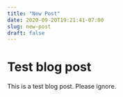 ```yaml
---
title: "New Post"
date: 2020-09-20T19:21:41-07:00
slug: new-post
draft: false
---
```


# Test blog post

This is a test blog post. Please ignore.